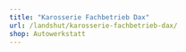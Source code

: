 ```yaml
---
title: "Karosserie Fachbetrieb Dax"
url: /landshut/karosserie-fachbetrieb-dax/
shop: Autowerkstatt
---
```

